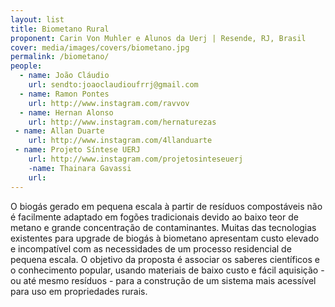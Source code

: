 ```yaml
---
layout: list
title: Biometano Rural
proponent: Carin Von Muhler e Alunos da Uerj | Resende, RJ, Brasil
cover: media/images/covers/biometano.jpg
permalink: /biometano/
people:
  - name: João Cláudio
    url: sendto:joaoclaudioufrrj@gmail.com
  - name: Ramon Pontes
    url: http://www.instagram.com/ravvov
  - name: Hernan Alonso
    url: http://www.instagram.com/hernaturezas
 - name: Allan Duarte
    url: http://www.instagram.com/4llanduarte
 - name: Projeto Síntese UERJ
    url: http://www.instagram.com/projetosinteseuerj
    -name: Thainara Gavassi
    url:
---
```

O biogás gerado em pequena escala à partir de resíduos compostáveis não é facilmente adaptado em fogões tradicionais devido ao baixo teor de metano e grande concentração de contaminantes. Muitas das tecnologias existentes para upgrade de biogás à biometano apresentam custo elevado e incompatível com as necessidades de um processo residencial de pequena escala. O objetivo da proposta é associar os saberes científicos e o conhecimento popular, usando materiais de baixo custo e fácil aquisição - ou até mesmo resíduos - para a construção de um sistema mais acessível para uso em propriedades rurais.

